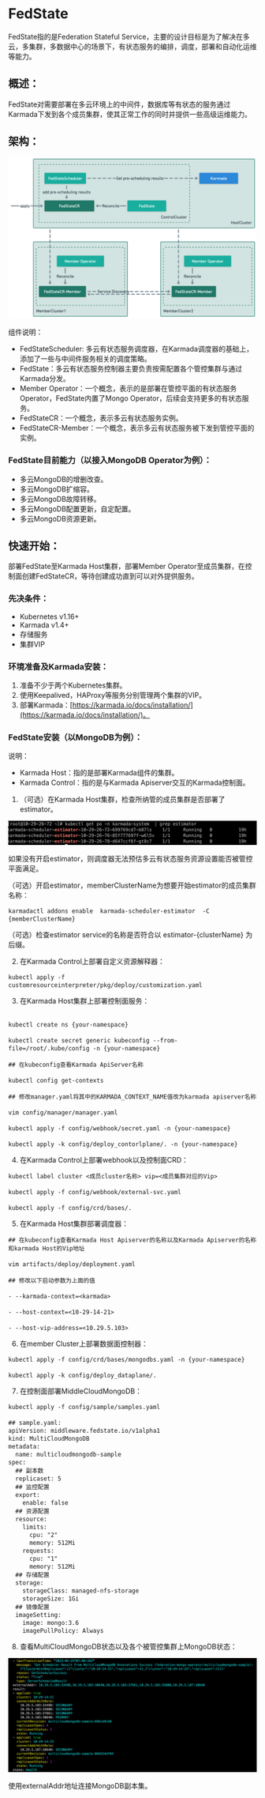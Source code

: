 # FedState

FedState指的是Federation Stateful Service，主要的设计目标是为了解决在多云，多集群，多数据中心的场景下，有状态服务的编排，调度，部署和自动化运维等能力。

## 概述：

FedState对需要部署在多云环境上的中间件，数据库等有状态的服务通过Karmada下发到各个成员集群，使其正常工作的同时并提供一些高级运维能力。

## 架构：

![structure.png](config/structure.png)

组件说明：

- FedStateScheduler: 多云有状态服务调度器，在Karmada调度器的基础上，添加了一些与中间件服务相关的调度策略。
- FedState：多云有状态服务控制器主要负责按需配置各个管控集群与通过Karmada分发。
- Member Operator：一个概念，表示的是部署在管控平面的有状态服务Operator，FedState内置了Mongo Operator，后续会支持更多的有状态服务。
- FedStateCR：一个概念，表示多云有状态服务实例。
- FedStateCR-Member：一个概念，表示多云有状态服务被下发到管控平面的实例。

### FedState目前能力（以接入MongoDB Operator为例）：

- 多云MongoDB的增删改查。
- 多云MongoDB扩缩容。
- 多云MongoDB故障转移。
- 多云MongoDB配置更新，自定配置。
- 多云MongoDB资源更新。

## 快速开始：

部署FedState至Karmada Host集群，部署Member Operator至成员集群，在控制面创建FedStateCR，等待创建成功直到可以对外提供服务。

### 先决条件：

- Kubernetes v1.16+
- Karmada v1.4+
- 存储服务
- 集群VIP

### 环境准备及Karmada安装：

1. 准备不少于两个Kubernetes集群。
2. 使用Keepalived，HAProxy等服务分别管理两个集群的VIP。
3. 部署Karmada：[https://karmada.io/docs/installation/](https://karmada.io/docs/installation/)。

### FedState安装（以MongoDB为例）：

说明：

- Karmada Host：指的是部署Karmada组件的集群。
- Karmada Control：指的是与Karmada Apiserver交互的Karmada控制面。

1. （可选）在Karmada Host集群，检查所纳管的成员集群是否部署了estimator。

![Image.png](config/Image.png)

如果没有开启estimator，则调度器无法预估多云有状态服务资源设置能否被管控平面满足。

（可选）开启estimator，memberClusterName为想要开始estimator的成员集群名称：

```shell
karmadactl addons enable  karmada-scheduler-estimator  -C {memberClusterName}
```

（可选）检查estimator service的名称是否符合以 estimator-{clusterName} 为后缀。

2. 在Karmada Control上部署自定义资源解释器：

```other
kubectl apply -f customresourceinterpreter/pkg/deploy/customization.yaml
```

3. 在Karmada Host集群上部署控制面服务：

```other

kubectl create ns {your-namespace}

kubectl create secret generic kubeconfig --from-file=/root/.kube/config -n {your-namespace} 

## 在kubeconfig查看Karmada ApiServer名称

kubectl config get-contexts

## 修改manager.yaml将其中的KARMADA_CONTEXT_NAME值改为karmada apiserver名称

vim config/manager/manager.yaml

kubectl apply -f config/webhook/secret.yaml -n {your-namespace}

kubectl apply -k config/deploy_contorlplane/. -n {your-namespace}
```

4. 在Karmada Control上部署webhook以及控制面CRD：

```other
kubectl label cluster <成员cluster名称> vip=<成员集群对应的Vip>

kubectl apply -f config/webhook/external-svc.yaml

kubectl apply -f config/crd/bases/.
```

5. 在Karmada Host集群部署调度器：

```other
## 在kubeconfig查看Karmada Host Apiserver的名称以及Karmada Apiserver的名称和karmada Host的Vip地址

vim artifacts/deploy/deployment.yaml

## 修改以下启动参数为上面的值    

- --karmada-context=<karmada>

- --host-context=<10-29-14-21>

- --host-vip-address=<10.29.5.103>
```

6. 在member Cluster上部署数据面控制器：

```other
kubectl apply -f config/crd/bases/mongodbs.yaml -n {your-namespace}

kubectl apply -k config/deploy_dataplane/.
```

7. 在控制面部署MiddleCloudMongoDB：

```shell
kubectl apply -f config/sample/samples.yaml

## sample.yaml:
apiVersion: middleware.fedstate.io/v1alpha1
kind: MultiCloudMongoDB
metadata:
  name: multicloudmongodb-sample
spec:
  ## 副本数
  replicaset: 5
  ## 监控配置
  export:
    enable: false
  ## 资源配置
  resource:
    limits:
      cpu: "2"
      memory: 512Mi
    requests:
      cpu: "1"
      memory: 512Mi
  ## 存储配置
  storage:
    storageClass: managed-nfs-storage
    storageSize: 1Gi
  ## 镜像配置
  imageSetting:
    image: mongo:3.6
    imagePullPolicy: Always
```

8. 查看MultiCloudMongoDB状态以及各个被管控集群上MongoDB状态：

![multicloudmongodbstatus.png](config/multicloudstatus.png)

使用externalAddr地址连接MongoDB副本集。

